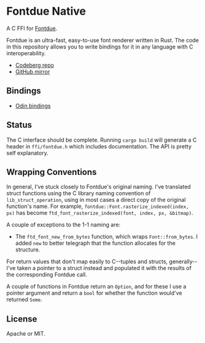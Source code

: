 # Fontdue Native

A C FFI for [Fontdue](https://github.com/mooman219/fontdue).

Fontdue is an ultra-fast, easy-to-use font renderer written in Rust. The code in this repository allows you to write bindings for it in any language with C interoperability.

* [Codeberg repo](https://codeberg.org/spindlebink/fontdue-native)
* [GitHub mirror](https://github.com/spindlebink/fontdue-native)

## Bindings

* [Odin bindings](https://codeberg.org/spindlebink/fontdue-odin)

## Status

The C interface should be complete. Running `cargo build` will generate a C header in `ffi/fontdue.h` which includes documentation. The API is pretty self explanatory.

## Wrapping Conventions

In general, I've stuck closely to Fontdue's original naming. I've translated struct functions using the C library naming convention of `lib_struct_operation`, using in most cases a direct copy of the original function's name. For example, `fontdue::Font.rasterize_indexed(index, px)` has become `ftd_font_rasterize_indexed(font, index, px, &bitmap)`.

A couple of exceptions to the 1-1 naming are:

* The `ftd_font_new_from_bytes` function, which wraps `Font::from_bytes`. I added `new` to better telegraph that the function allocates for the structure.

For return values that don't map easily to C--tuples and structs, generally--I've taken a pointer to a struct instead and populated it with the results of the corresponding Fontdue call.

A couple of functions in Fontdue return an `Option`, and for these I use a pointer argument and return a `bool` for whether the function would've returned `Some`.

## License

Apache or MIT.
